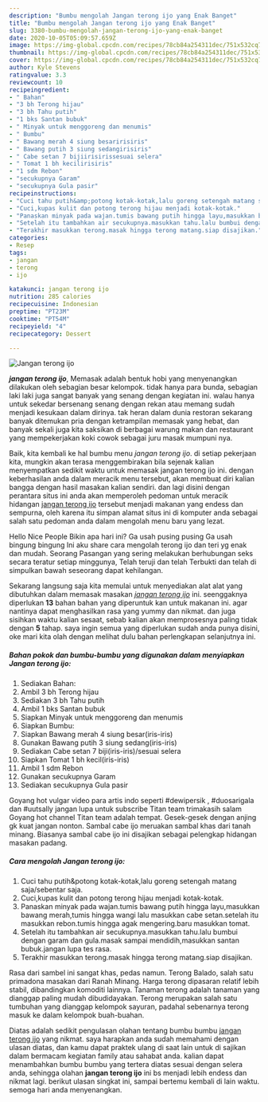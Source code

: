 ```yaml
---
description: "Bumbu mengolah Jangan terong ijo yang Enak Banget"
title: "Bumbu mengolah Jangan terong ijo yang Enak Banget"
slug: 3380-bumbu-mengolah-jangan-terong-ijo-yang-enak-banget
date: 2020-10-05T05:09:57.659Z
image: https://img-global.cpcdn.com/recipes/78cb84a254311dec/751x532cq70/jangan-terong-ijo-foto-resep-utama.jpg
thumbnail: https://img-global.cpcdn.com/recipes/78cb84a254311dec/751x532cq70/jangan-terong-ijo-foto-resep-utama.jpg
cover: https://img-global.cpcdn.com/recipes/78cb84a254311dec/751x532cq70/jangan-terong-ijo-foto-resep-utama.jpg
author: Kyle Stevens
ratingvalue: 3.3
reviewcount: 10
recipeingredient:
- " Bahan"
- "3 bh Terong hijau"
- "3 bh Tahu putih"
- "1 bks Santan bubuk"
- " Minyak untuk menggoreng dan menumis"
- " Bumbu"
- " Bawang merah 4 siung besaririsiris"
- " Bawang putih 3 siung sedangirisiris"
- " Cabe setan 7 bijiirisirissesuai selera"
- " Tomat 1 bh kecilirisiris"
- "1 sdm Rebon"
- "secukupnya Garam"
- "secukupnya Gula pasir"
recipeinstructions:
- "Cuci tahu putih&amp;potong kotak-kotak,lalu goreng setengah matang saja/sebentar saja."
- "Cuci,kupas kulit dan potong terong hijau menjadi kotak-kotak."
- "Panaskan minyak pada wajan.tumis bawang putih hingga layu,masukkan bawang merah,tumis hingga wangi lalu masukkan cabe setan.setelah itu masukkan rebon.tumis hingga agak mengering.baru masukkan tomat."
- "Setelah itu tambahkan air secukupnya.masukkan tahu.lalu bumbui dengan garam dan gula.masak sampai mendidih,masukkan santan bubuk.jangan lupa tes rasa."
- "Terakhir masukkan terong.masak hingga terong matang.siap disajikan."
categories:
- Resep
tags:
- jangan
- terong
- ijo

katakunci: jangan terong ijo 
nutrition: 285 calories
recipecuisine: Indonesian
preptime: "PT23M"
cooktime: "PT54M"
recipeyield: "4"
recipecategory: Dessert

---
```



![Jangan terong ijo](https://img-global.cpcdn.com/recipes/78cb84a254311dec/751x532cq70/jangan-terong-ijo-foto-resep-utama.jpg)

<b><i>jangan terong ijo</i></b>, Memasak adalah bentuk hobi yang menyenangkan dilakukan oleh sebagian besar kelompok. tidak hanya para bunda, sebagian laki laki juga sangat banyak yang senang dengan kegiatan ini. walau hanya untuk sekedar bersenang senang dengan rekan atau memang sudah menjadi kesukaan dalam dirinya. tak heran dalam dunia restoran sekarang banyak ditemukan pria dengan ketrampilan memasak yang hebat, dan banyak sekali juga kita saksikan di berbagai warung makan dan restaurant yang mempekerjakan koki cowok sebagai juru masak mumpuni nya.

Baik, kita kembali ke hal bumbu menu <i>jangan terong ijo</i>. di setiap pekerjaan kita, mungkin akan terasa menggembirakan bila sejenak kalian menyempatkan sedikit waktu untuk memasak jangan terong ijo ini. dengan keberhasilan anda dalam meracik menu tersebut, akan membuat diri kalian bangga dengan hasil masakan kalian sendiri. dan lagi disini dengan perantara situs ini anda akan memperoleh pedoman untuk meracik hidangan <u>jangan terong ijo</u> tersebut menjadi makanan yang endess dan sempurna, oleh karena itu simpan alamat situs ini di komputer anda sebagai salah satu pedoman anda dalam mengolah menu baru yang lezat.

Hello Nice People Bikin apa hari ini? Ga usah pusing pusing Ga usah bingung bingung Ini aku share cara mengolah terong ijo dan teri yg enak dan mudah. Seorang Pasangan yang sering melakukan berhubungan seks secara teratur setiap minggunya, Telah teruji dan telah Terbukti dan telah di simpulkan bawah seseorang dapat kehilangan.


Sekarang langsung saja kita memulai untuk menyediakan alat alat yang dibutuhkan dalam memasak masakan <u><i>jangan terong ijo</i></u> ini. seenggaknya diperlukan <b>13</b> bahan bahan yang diperuntuk kan untuk makanan ini. agar nantinya dapat menghasilkan rasa yang yummy dan nikmat. dan juga sisihkan waktu kalian sesaat, sebab kalian akan memprosesnya paling tidak dengan <b>5</b> tahap. saya ingin semua yang diperlukan sudah anda punya disini, oke mari kita olah dengan melihat dulu bahan perlengkapan selanjutnya ini.

<!--inarticleads1-->

##### Bahan pokok dan bumbu-bumbu yang digunakan dalam menyiapkan Jangan terong ijo:

1. Sediakan  Bahan:
1. Ambil 3 bh Terong hijau
1. Sediakan 3 bh Tahu putih
1. Ambil 1 bks Santan bubuk
1. Siapkan  Minyak untuk menggoreng dan menumis
1. Siapkan  Bumbu:
1. Siapkan  Bawang merah 4 siung besar(iris-iris)
1. Gunakan  Bawang putih 3 siung sedang(iris-iris)
1. Sediakan  Cabe setan 7 biji(iris-iris)/sesuai selera
1. Siapkan  Tomat 1 bh kecil(iris-iris)
1. Ambil 1 sdm Rebon
1. Gunakan secukupnya Garam
1. Sediakan secukupnya Gula pasir


Goyang hot vulgar video para artis indo seperti #dewipersik , #duosarigala dan #uutsally jangan lupa untuk subscribe Titan team trimakasih salam Goyang hot channel Titan team adalah tempat. Gesek-gesek dengan anjing gk kuat jangan nonton. Sambal cabe ijo meruakan sambal khas dari tanah minang. Biasanya sambal cabe ijo ini disajikan sebagai pelengkap hidangan masakan padang. 

<!--inarticleads2-->

##### Cara mengolah Jangan terong ijo:

1. Cuci tahu putih&amp;potong kotak-kotak,lalu goreng setengah matang saja/sebentar saja.
1. Cuci,kupas kulit dan potong terong hijau menjadi kotak-kotak.
1. Panaskan minyak pada wajan.tumis bawang putih hingga layu,masukkan bawang merah,tumis hingga wangi lalu masukkan cabe setan.setelah itu masukkan rebon.tumis hingga agak mengering.baru masukkan tomat.
1. Setelah itu tambahkan air secukupnya.masukkan tahu.lalu bumbui dengan garam dan gula.masak sampai mendidih,masukkan santan bubuk.jangan lupa tes rasa.
1. Terakhir masukkan terong.masak hingga terong matang.siap disajikan.


Rasa dari sambel ini sangat khas, pedas namun. Terong Balado, salah satu primadona masakan dari Ranah Minang. Harga terong dipasaran relatif lebih stabil, dibandingkan komoditi lainnya. Tanaman terong adalah tanaman yang dianggap paling mudah dibudidayakan. Terong merupakan salah satu tumbuhan yang dianggap kelompok sayuran, padahal sebenarnya terong masuk ke dalam kelompok buah-buahan. 

Diatas adalah sedikit pengulasan olahan tentang bumbu bumbu <u>jangan terong ijo</u> yang nikmat. saya harapkan anda sudah memahami dengan ulasan diatas, dan kamu dapat praktek ulang di saat lain untuk di sajikan dalam bermacam kegiatan family atau sahabat anda. kalian dapat menambahkan bumbu bumbu yang tertera diatas sesuai dengan selera anda, sehingga olahan <b>jangan terong ijo</b> ini bs menjadi lebih endess dan nikmat lagi. berikut ulasan singkat ini, sampai bertemu kembali di lain waktu. semoga hari anda menyenangkan.
